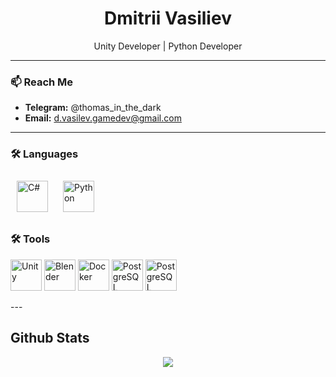 <h1 align="center">Dmitrii Vasiliev</h1>

<p align="center">
  Unity Developer | Python Developer
</p>

---

### 📫 Reach Me
- **Telegram:** @thomas_in_the_dark
- **Email:** d.vasilev.gamedev@gmail.com  

---

### 🛠️ Languages
<p align="left">
  <a href="https://docs.microsoft.com/en-us/dotnet/csharp/" target="_blank"><img style="margin: 10px" src="https://profilinator.rishav.dev/skills-assets/csharp-original.svg" alt="C#" height="50" /></a>  
  <a href="https://www.python.org/" target="_blank"><img style="margin: 10px" src="https://profilinator.rishav.dev/skills-assets/python-original.svg" alt="Python" height="50" /></a>  
</p>

### 🛠️ Tools
<p align="left">
  <a href="https://unity.com/" target="_blank"><img src="https://profilinator.rishav.dev/skills-assets/unity.png" alt="Unity" width="50" /></a>
  <a href="https://www.blender.org/" target="_blank"><img src="https://profilinator.rishav.dev/skills-assets/blender_community_badge_white.svg" alt="Blender" width="50" /></a>
  <a href="https://www.docker.com/" target="_blank"><img src="https://profilinator.rishav.dev/skills-assets/docker-original-wordmark.svg" alt="Docker" width="50" /></a>
  <a href="https://www.postgresql.org/" target="_blank"><img src="https://profilinator.rishav.dev/skills-assets/postgresql-original-wordmark.svg" alt="PostgreSQL" width="50" /></a>
  <a href="https://www.postgresql.org/" target="_blank"><img src="https://profilinator.rishav.dev/skills-assets/postgresql-original-wordmark.svg" alt="PostgreSQL" width="50" /></a>
</p>
---

## Github Stats  
<div align="center"><img src="https://github-readme-stats.vercel.app/api?username=NintendaDev&show_icons=true&count_private=true&hide_border=true" align="center" /></div>  
